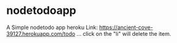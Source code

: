 # nodetodoapp

A Simple nodetodo app 
heroku Link: https://ancient-cove-39127.herokuapp.com/todo ...
click on the "li" will delete the item.


